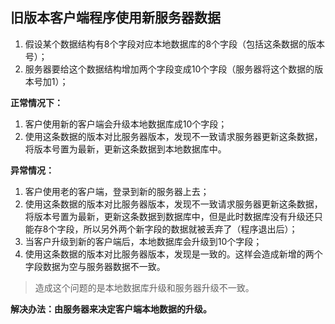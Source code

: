 ## 旧版本客户端程序使用新服务器数据
1. 假设某个数据结构有8个字段对应本地数据库的8个字段（包括这条数据的版本号）；
2. 服务器要给这个数据结构增加两个字段变成10个字段（服务器将这个数据的版本号加1）；

**正常情况下：**

1. 客户使用新的客户端会升级本地数据库成10个字段；
2. 使用这条数据的版本对比服务器版本，发现不一致请求服务器更新这条数据，将版本号置为最新，更新这条数据到本地数据库中。

**异常情况：**

1. 客户使用老的客户端，登录到新的服务器上去；
2. 使用这条数据的版本对比服务器版本，发现不一致请求服务器更新这条数据，将版本号置为最新，更新这条数据到数据库中，但是此时数据库没有升级还只能存8个字段，所以另外两个新字段的数据就被丢弃了（程序退出后）；
3. 当客户升级到新的客户端后，本地数据库会升级到10个字段；
4. 使用这条数据的版本对比服务器版本，发现是一致的。这样会造成新增的两个字段数据为空与服务器数据不一致。



> 造成这个问题的是本地数据库升级和服务器升级不一致。


**解决办法：由服务器来决定客户端本地数据的升级。**